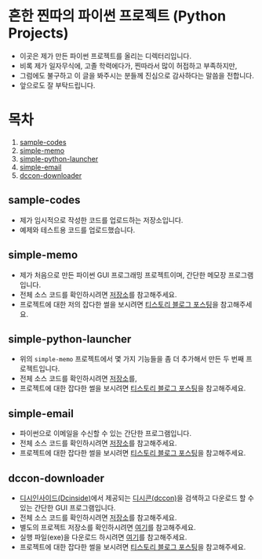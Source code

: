 # 흔한 찐따의 파이썬 프로젝트 (Python Projects)
- 이곳은 제가 만든 파이썬 프로젝트를 올리는 디렉터리입니다.
- 비록 제가 일자무식에, 고졸 학력에다가, 찐따라서 많이 허접하고 부족하지만,
- 그럼에도 불구하고 이 글을 봐주시는 분들께 진심으로 감사하다는 말씀을 전합니다.
- 앞으로도 잘 부탁드립니다.

# 목차
1. [sample-codes](#sample-codes)
2. [simple-memo](#simple-memo)
3. [simple-python-launcher](#simple-python-launcher)
4. [simple-email](#simple-email)
5. [dccon-downloader](#dccon-downloader)

## sample-codes
- 제가 임시적으로 작성한 코드를 업로드하는 저장소입니다.
- 예제와 테스트용 코드를 업로드했습니다.

## simple-memo
- 제가 처음으로 만든 파이썬 GUI 프로그래밍 프로젝트이며, 간단한 메모장 프로그램입니다.
- 전체 소스 코드를 확인하시려면 [저장소](https://github.com/iam-jjintta/python-tutorial/tree/main/projects/simple-memo)를 참고해주세요.
- 프로젝트에 대한 저의 잡다한 썰을 보시려면 [티스토리 블로그 포스팅](https://iamjjintta.tistory.com/143)을 참고해주세요.

## simple-python-launcher
- 위의 `simple-memo` 프로젝트에서 몇 가지 기능들을 좀 더 추가해서 만든 두 번째 프로젝트입니다.
- 전체 소스 코드를 확인하시려면 [저장소](https://github.com/iam-jjintta/python-tutorial/tree/main/projects/simple-python-launcher)를,
- 프로젝트에 대한 잡다한 썰을 보시려면 [티스토리 블로그 포스팅](https://iamjjintta.tistory.com/144)을 참고해주세요.

## simple-email
- 파이썬으로 이메일을 수신할 수 있는 간단한 프로그램입니다.
- 전체 소스 코드를 확인하시려면 [저장소](https://github.com/iam-jjintta/python-tutorial/tree/main/projects/simple-email)를 참고해주세요.
- 프로젝트에 대한 잡다한 썰을 보시려면 [티스토리 블로그 포스팅](https://iamjjintta.tistory.com/149)을 참고해주세요.

## dccon-downloader
- [디시인사이드(Dcinside)](https://www.dcinside.com/)에서 제공되는 [디시콘(dccon)](https://dccon.dcinside.com/)을 검색하고 다운로드 할 수 있는 간단한 GUI 프로그램입니다.
- 전체 소스 코드를 확인하시려면 [저장소](https://github.com/iam-jjintta/python-tutorial/tree/main/projects/dccon-downloader)를 참고해주세요.
- 별도의 프로젝트 저장소를 확인하시려면 [여기](https://github.com/iamjjintta-python/dccon-downloader/)를 참고해주세요.
- 실행 파일(exe)을 다운로드 하시려면 [여기](https://github.com/iamjjintta-python/dccon-downloader/releases/)를 참고해주세요.
- 프로젝트에 대한 잡다한 썰을 보시려면 [티스토리 블로그 포스팅](https://iamjjintta.tistory.com/154)을 참고해주세요.
